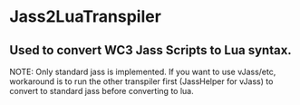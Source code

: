 # Jass2LuaTranspiler
## Used to convert WC3 Jass Scripts to Lua syntax.

NOTE: Only standard jass is implemented. If you want to use vJass/etc, workaround is to run the other transpiler first (JassHelper for vJass) to convert to standard jass before converting to lua.
